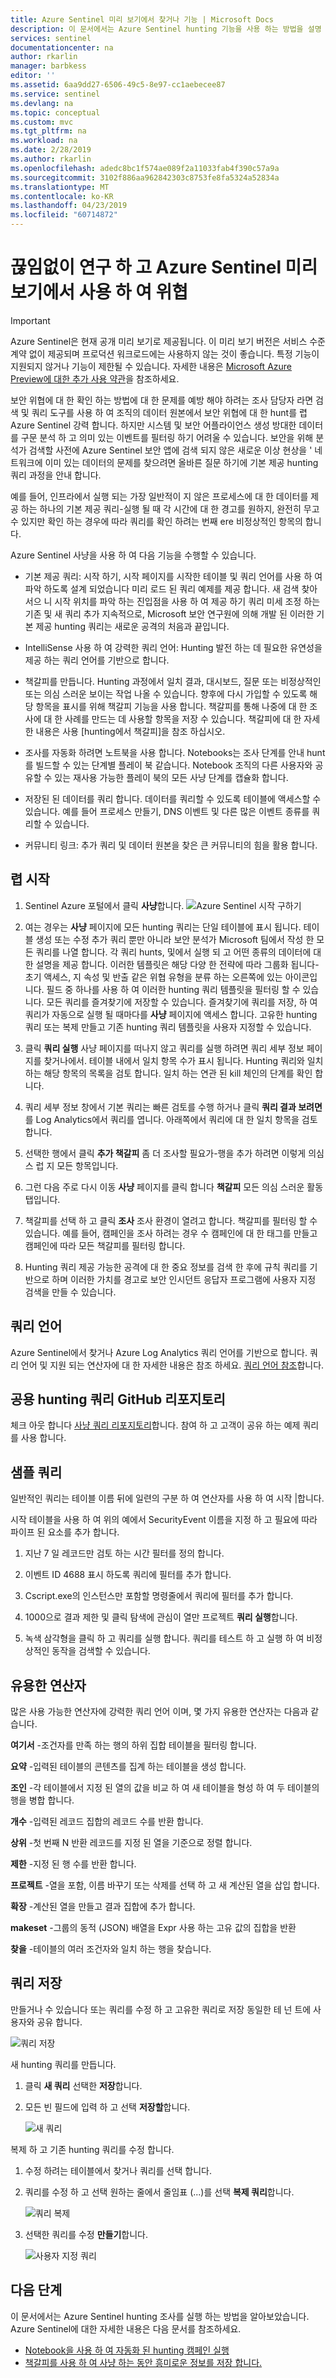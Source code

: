 ```yaml
---
title: Azure Sentinel 미리 보기에서 찾거나 기능 | Microsoft Docs
description: 이 문서에서는 Azure Sentinel hunting 기능을 사용 하는 방법을 설명 합니다.
services: sentinel
documentationcenter: na
author: rkarlin
manager: barbkess
editor: ''
ms.assetid: 6aa9dd27-6506-49c5-8e97-cc1aebecee87
ms.service: sentinel
ms.devlang: na
ms.topic: conceptual
ms.custom: mvc
ms.tgt_pltfrm: na
ms.workload: na
ms.date: 2/28/2019
ms.author: rkarlin
ms.openlocfilehash: adedc8bc1f574ae089f2a11033fab4f390c57a9a
ms.sourcegitcommit: 3102f886aa962842303c8753fe8fa5324a52834a
ms.translationtype: MT
ms.contentlocale: ko-KR
ms.lasthandoff: 04/23/2019
ms.locfileid: "60714872"
---
```

# <a name="hunt-for-threats-with-in-azure-sentinel-preview"></a>끊임없이 연구 하 고 Azure Sentinel 미리 보기에서 사용 하 여 위협

> [!IMPORTANT]
> Azure Sentinel은 현재 공개 미리 보기로 제공됩니다.
> 이 미리 보기 버전은 서비스 수준 계약 없이 제공되며 프로덕션 워크로드에는 사용하지 않는 것이 좋습니다. 특정 기능이 지원되지 않거나 기능이 제한될 수 있습니다. 자세한 내용은 [Microsoft Azure Preview에 대한 추가 사용 약관](https://azure.microsoft.com/support/legal/preview-supplemental-terms/)을 참조하세요.

보안 위협에 대 한 확인 하는 방법에 대 한 문제를 예방 해야 하려는 조사 담당자 라면 검색 및 쿼리 도구를 사용 하 여 조직의 데이터 원본에서 보안 위협에 대 한 hunt를 렵 Azure Sentinel 강력 합니다. 하지만 시스템 및 보안 어플라이언스 생성 방대한 데이터를 구문 분석 하 고 의미 있는 이벤트를 필터링 하기 어려울 수 있습니다. 보안을 위해 분석가 검색할 사전에 Azure Sentinel 보안 앱에 검색 되지 않은 새로운 이상 현상을 ' 네트워크에 이미 있는 데이터의 문제를 찾으려면 올바른 질문 하기에 기본 제공 hunting 쿼리 과정을 안내 합니다. 

예를 들어, 인프라에서 실행 되는 가장 일반적이 지 않은 프로세스에 대 한 데이터를 제공 하는 하나의 기본 제공 쿼리-실행 될 때 각 시간에 대 한 경고를 원하지, 완전히 무고 수 있지만 확인 하는 경우에 따라 쿼리를 확인 하려는 번째 ere 비정상적인 항목의 합니다. 



Azure Sentinel 사냥을 사용 하 여 다음 기능을 수행할 수 있습니다.

- 기본 제공 쿼리: 시작 하기, 시작 페이지를 시작한 테이블 및 쿼리 언어를 사용 하 여 파악 하도록 설계 되었습니다 미리 로드 된 쿼리 예제를 제공 합니다. 새 검색 찾아서으 니 시작 위치를 파악 하는 진입점을 사용 하 여 제공 하기 쿼리 미세 조정 하는 기존 및 새 쿼리 추가 지속적으로, Microsoft 보안 연구원에 의해 개발 된 이러한 기본 제공 hunting 쿼리는 새로운 공격의 처음과 끝입니다. 

- IntelliSense 사용 하 여 강력한 쿼리 언어: Hunting 발전 하는 데 필요한 유연성을 제공 하는 쿼리 언어를 기반으로 합니다.

- 책갈피를 만듭니다. Hunting 과정에서 일치 결과, 대시보드, 질문 또는 비정상적인 또는 의심 스러운 보이는 작업 나올 수 있습니다. 향후에 다시 가입할 수 있도록 해당 항목을 표시를 위해 책갈피 기능을 사용 합니다. 책갈피를 통해 나중에 대 한 조사에 대 한 사례를 만드는 데 사용할 항목을 저장 수 있습니다. 책갈피에 대 한 자세한 내용은 사용 [hunting에서 책갈피]을 참조 하십시오.

- 조사를 자동화 하려면 노트북을 사용 합니다. Notebooks는 조사 단계를 안내 hunt를 빌드할 수 있는 단계별 플레이 북 같습니다.  Notebook 조직의 다른 사용자와 공유할 수 있는 재사용 가능한 플레이 북의 모든 사냥 단계를 캡슐화 합니다. 
- 저장된 된 데이터를 쿼리 합니다. 데이터를 쿼리할 수 있도록 테이블에 액세스할 수 있습니다. 예를 들어 프로세스 만들기, DNS 이벤트 및 다른 많은 이벤트 종류를 쿼리할 수 있습니다.

- 커뮤니티 링크: 추가 쿼리 및 데이터 원본을 찾은 큰 커뮤니티의 힘을 활용 합니다.
 
## <a name="get-started-hunting"></a>렵 시작

1. Sentinel Azure 포털에서 클릭 **사냥**합니다.
  ![Azure Sentinel 시작 구하기](media/tutorial-hunting/hunting-start.png)

2. 여는 경우는 **사냥** 페이지에 모든 hunting 쿼리는 단일 테이블에 표시 됩니다. 테이블 생성 또는 수정 추가 쿼리 뿐만 아니라 보안 분석가 Microsoft 팀에서 작성 한 모든 쿼리를 나열 합니다. 각 쿼리 hunts, 및에서 실행 되 고 어떤 종류의 데이터에 대 한 설명을 제공 합니다. 이러한 템플릿은 해당 다양 한 전략에 따라 그룹화 됩니다-초기 액세스, 지 속성 및 반출 같은 위협 유형을 분류 하는 오른쪽에 있는 아이콘입니다. 필드 중 하나를 사용 하 여 이러한 hunting 쿼리 템플릿을 필터링 할 수 있습니다. 모든 쿼리를 즐겨찾기에 저장할 수 있습니다. 즐겨찾기에 쿼리를 저장, 하 여 쿼리가 자동으로 실행 될 때마다를 **사냥** 페이지에 액세스 합니다. 고유한 hunting 쿼리 또는 복제 만들고 기존 hunting 쿼리 템플릿을 사용자 지정할 수 있습니다. 
 
2. 클릭 **쿼리 실행** 사냥 페이지를 떠나지 않고 쿼리를 실행 하려면 쿼리 세부 정보 페이지를 찾거나에서.  테이블 내에서 일치 항목 수가 표시 됩니다. Hunting 쿼리와 일치 하는 해당 항목의 목록을 검토 합니다. 일치 하는 연관 된 kill 체인의 단계를 확인 합니다.

3. 쿼리 세부 정보 창에서 기본 쿼리는 빠른 검토를 수행 하거나 클릭 **쿼리 결과 보려면** 를 Log Analytics에서 쿼리를 엽니다. 아래쪽에서 쿼리에 대 한 일치 항목을 검토 합니다.

4.  선택한 행에서 클릭 **추가 책갈피** 좀 더 조사할 필요가-행을 추가 하려면 이렇게 의심 스 럽 지 모든 항목입니다. 

5. 그런 다음 주로 다시 이동 **사냥** 페이지를 클릭 합니다 **책갈피** 모든 의심 스러운 활동 탭입니다. 

6. 책갈피를 선택 하 고 클릭 **조사** 조사 환경이 열려고 합니다. 책갈피를 필터링 할 수 있습니다. 예를 들어, 캠페인을 조사 하려는 경우 수 캠페인에 대 한 태그를 만들고 캠페인에 따라 모든 책갈피를 필터링 합니다.

1. Hunting 쿼리 제공 가능한 공격에 대 한 중요 정보를 검색 한 후에 규칙 쿼리를 기반으로 하며 이러한 가치를 경고로 보안 인시던트 응답자 프로그램에 사용자 지정 검색을 만들 수 있습니다.

 

## <a name="query-language"></a>쿼리 언어 

Azure Sentinel에서 찾거나 Azure Log Analytics 쿼리 언어를 기반으로 합니다. 쿼리 언어 및 지원 되는 연산자에 대 한 자세한 내용은 참조 하세요. [쿼리 언어 참조](https://docs.loganalytics.io/docs/Language-Reference/)합니다.

## <a name="public-hunting-query-github-repository"></a>공용 hunting 쿼리 GitHub 리포지토리

체크 아웃 합니다 [사냥 쿼리 리포지토리](https://github.com/Azure/Orion)합니다. 참여 하 고 고객이 공유 하는 예제 쿼리를 사용 합니다.

 

## <a name="sample-query"></a>샘플 쿼리

일반적인 쿼리는 테이블 이름 뒤에 일련의 구분 하 여 연산자를 사용 하 여 시작 \|합니다.

시작 테이블을 사용 하 여 위의 예에서 SecurityEvent 이름을 지정 하 고 필요에 따라 파이프 된 요소를 추가 합니다.

1. 지난 7 일 레코드만 검토 하는 시간 필터를 정의 합니다.

2. 이벤트 ID 4688 표시 하도록 쿼리에 필터를 추가 합니다.

3. Cscript.exe의 인스턴스만 포함할 명령줄에서 쿼리에 필터를 추가 합니다.

4. 1000으로 결과 제한 및 클릭 탐색에 관심이 열만 프로젝트 **쿼리 실행**합니다.
5. 녹색 삼각형을 클릭 하 고 쿼리를 실행 합니다. 쿼리를 테스트 하 고 실행 하 여 비정상적인 동작을 검색할 수 있습니다.

## <a name="useful-operators"></a>유용한 연산자

많은 사용 가능한 연산자에 강력한 쿼리 언어 이며, 몇 가지 유용한 연산자는 다음과 같습니다.

**여기서** -조건자를 만족 하는 행의 하위 집합 테이블을 필터링 합니다.

**요약** -입력된 테이블의 콘텐츠를 집계 하는 테이블을 생성 합니다.

**조인** -각 테이블에서 지정 된 열의 값을 비교 하 여 새 테이블을 형성 하 여 두 테이블의 행을 병합 합니다.

**개수** -입력된 레코드 집합의 레코드 수를 반환 합니다.

**상위** -첫 번째 N 반환 레코드를 지정 된 열을 기준으로 정렬 합니다.

**제한** -지정 된 행 수를 반환 합니다.

**프로젝트** -열을 포함, 이름 바꾸기 또는 삭제를 선택 하 고 새 계산된 열을 삽입 합니다.

**확장** -계산된 열을 만들고 결과 집합에 추가 합니다.

**makeset** -그룹의 동적 (JSON) 배열을 Expr 사용 하는 고유 값의 집합을 반환

**찾을** -테이블의 여러 조건자와 일치 하는 행을 찾습니다.

## <a name="save-a-query"></a>쿼리 저장

만들거나 수 있습니다 또는 쿼리를 수정 하 고 고유한 쿼리로 저장 동일한 테 넌 트에 사용자와 공유 합니다.

   ![쿼리 저장](./media/tutorial-hunting/save-query.png)

새 hunting 쿼리를 만듭니다.

1. 클릭 **새 쿼리** 선택한 **저장**합니다.
2. 모든 빈 필드에 입력 하 고 선택 **저장할**합니다.

   ![새 쿼리](./media/tutorial-hunting/new-query.png)

복제 하 고 기존 hunting 쿼리를 수정 합니다.

1. 수정 하려는 테이블에서 찾거나 쿼리를 선택 합니다.
2. 쿼리를 수정 하 고 선택 원하는 줄에서 줄임표 (...)를 선택 **복제 쿼리**합니다.

   ![쿼리 복제](./media/tutorial-hunting/clone-query.png)
 

3. 선택한 쿼리를 수정 **만들기**합니다.

   ![사용자 지정 쿼리](./media/tutorial-hunting/custom-query.png)

## <a name="next-steps"></a>다음 단계
이 문서에서는 Azure Sentinel hunting 조사를 실행 하는 방법을 알아보았습니다. Azure Sentinel에 대한 자세한 내용은 다음 문서를 참조하세요.


- [Notebook을 사용 하 여 자동화 된 hunting 캠페인 실행](notebooks.md)
- [책갈피를 사용 하 여 사냥 하는 동안 흥미로운 정보를 저장 합니다.](bookmarks.md)